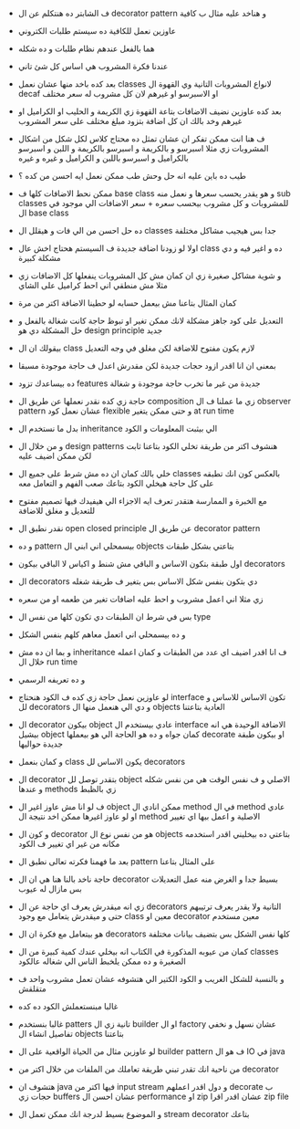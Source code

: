 - ف الشابتر ده هنتكلم عن ال decorator pattern و هناخد عليه مثال ب كافية
- عاوزين نعمل للكافية ده سيستم طلبات الكتروني 
- هما بالفعل عندهم نظام طلبات و ده شكله
- عندنا فكرة المشروب هي اساس كل شئ تاني
- بعد كده باخد منها عشان نعمل classes لانواع المشروبات التانية وي القهوة ال decaf او الاسبرسو او غيرهم لان كل مشروب له سعر مختلف
- بعد كده عاوزين نضيف الاضافات بتاعة القهوة زي الكريمة و الحليب او الكراميل او غيرهم وخد بالك ان كل اضافة بتزود مبلغ مختلف على سعر المشروب
- ف هنا انت ممكن تفكر ان عشان تمثل ده محتاج كلاس لكل شكل من اشكال المشروبات زي مثلا اسبرسو و بالكريمة و اسبرسو بالكريمة و اللبن و اسبرسو بالكراميل و اسبرسو باللبن و الكراميل و غيره و غيره

- طيب ده باين عليه انه حل وحش طب ممكن نعمل ايه احسن من كده ؟
- ممكن نحط الاضافات كلها ف base class و هو يقدر يحسب سعرها و نعمل منه sub classes للمشروبات و كل مشروب بيحسب سعره + سعر الاضافات الي موجود في ال base class
- ده حل احسن من الي فات و هيقلل ال classes جدا بس هيجيب مشاكل مختلفة
- اولا لو زودنا اضافة جديدة ف السيستم هحتاج اخش عال class ده و اغير فيه و دي مشكلة كبيرة
- و شوية مشاكل صغيرة زي ان كمان مش كل المشروبات ينفعلها كل الاضافات زي مثلا مش منطقي اني احط كراميل على الشاي
- كمان المثال بتاعنا مش بيعمل حسابه لو حطينا الاضافة اكتر من مرة

- التعديل على كود جاهز مشكلة لانك ممكن تغير او تبوظ حاجة كانت شغالة بالفعل و حل المشكلة دي هو design principle جديد
- بيقولك ان ال class لازم يكون مفتوح للاضافة لكن مغلق في وجه التعديل
- بمعنى ان انا اقدر ازود حجات جديدة لكن مقدرش اعدل ف حاجة موجودة مسبقا 
- ده بيساعدك تزود features جديدة من غير ما تخرب حاجة موجودة و شغالة
- حاجة زي كده نقدر نعملها عن طريق ال composition زي ما عملنا ف ال observer pattern عشان نعمل كود flexible و حتى ممكن يتغير at run time
- بدل ما نستخدم ال inheritance الي بيثبت المعلومات و الكود 
- و من خلال ال design patterns هنشوف اكتر من طريقة تخلي الكود بتاعنا ثابت لكن ممكن اضيف عليه 
- خلي بالك كمان ان ده مش شرط على جميع ال classes بالعكس كون انك تطبقه على كل حاجة هيخلي الكود بتاعك صعب الفهم و التعامل معه
- مع الخبرة و الممارسة هتقدر تعرف ايه الاجزاء الي هيفيدك فيها تصميم مفتوح للتعديل و مغلق للاضافة

- نقدر نطبق ال open closed principle عن طريق ال decorator pattern 
- و ده pattern بيسمحلي اني ابني ال objects بتاعتي بشكل طبقات 
- اول طبقة بتكون الاساس و الباقي مش شنط و اكياس لا الباقي بيكون decorators
- ال decorators دي بتكون بنفس شكل الاساس بس بتغير ف طريقة شغله
- زي مثلا اني اعمل مشروب و احط عليه اضافات تغير من طعمه او من سعره
- بس في شرط ان الطبقات دي تكون كلها من نفس ال type 
- و ده بيسمحلي اني اتعمل معاهم كلهم بنفس الشكل
- و بما ان ده مش inheritance ف انا اقدر اضيف اي عدد من الطبقات و كمان اعمله خلال ال run time
- و ده تعريفه الرسمي

- لو عاوزين نعمل حاجة زي كده ف الكود هنحتاج interface تكون الاساس للاساس و لل decorators و دي الي هنعمل منها ال objects العادية بتاعتنا 
- ال decorator بيكون object عادي بيستخدم ال interface الاضافة الوحيدة هي انه بيشيل object كمان جواه و ده هو الحاجة الي هو بيعملها decorate او بيكون طبقة جديدة حواليها
- و كمان بنعمل class يكون الاساس لل decorators 
- ال decorator بتقدر توصل لل object الاصلي و ف نفس الوقت هي من نفس شكله و عندها methods زي بالظبط 
- ف لو انا مش عاوز اغير ال object ممكن انادي ال method في ال method عادي او لو عاوز اغيرها ممكن اخد نتيجة ال method الاصلية و اعمل بيها اي تغيير
- و كون ال decorator هو من نفس نوع ال objects بتاعتي ده بيخليني اقدر استخدمه مكانه من غير اي تغيير ف الكود 
- بعد ما فهمنا فكرته تعالى نطبق ال pattern على المثال بتاعنا

- حاجة ناخد بالنا هنا هي ان ال decorator بسيط جدا و الغرض منه عمل التعديلات بس مازال له عيوب
- زي انه ميقدرش يعرف اي حاجة عن ال decorators التانية ولا يقدر يعرف ترتيبهم حتى و ميقدرش يتعامل مع وجود class معين او decorator معين مستخدم
- هو بيتعامل مع فكرة ان ال decorators كلها نفس الشكل بس بتضيف بيانات مختلفة
- كمان من عيوبه المذكورة في الكتاب انه بيخلي عندك كمية كبيرة من ال classes الصغيرة و ده ممكن يلخبط الناس الي شغاله عالكود 
- و بالنسبة للشكل الغريب و الكود الكتير الي هتشوفه عشان تعمل مشروب واحد ف متقلقش
- غالبا مبنستعملش الكود ده كده
- غالبا بنستخدم patters تانية زي ال builder او ال factory عشان نسهل و نخفي تفاصيل انشاء ال objects بتاعتنا

- لو عاوزين مثال من الحياة الواقعية على ال builder pattern ف هو ال IO في java
- من ناحية انك تقدر تبني طريقة تعاملك من الملفات من خلال اكتر من decorator 
- هتشوف ان java فيها اكتر من input stream و دول اقدر اعملهم decorate ب حجات زي buffers عشان احسن ال performance او zip عشان اقدر اقرا zip file 
- و الموضوع بسيط لدرجة انك ممكن تعمل ال stream decorator بتاعك 